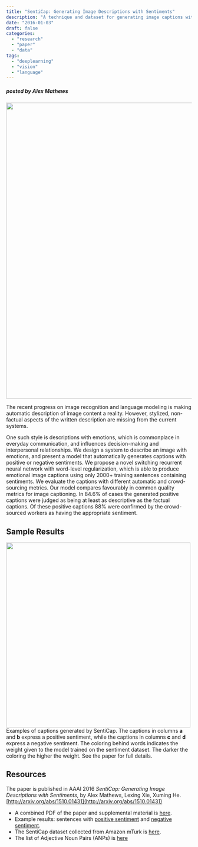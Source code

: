 ```yaml
---
title: "SentiCap: Generating Image Descriptions with Sentiments"
description: "A technique and dataset for generating image captions with strong positive or negative sentiment."
date: "2016-01-03"
draft: false
categories:
  - "research"
  - "paper"
  - "data"
tags:
  - "deeplearning"
  - "vision"
  - "language"
---
```


##### posted by _Alex Mathews_ <br />

<img src="/img/senticap/intro_example2.png" width="800"><br>

The recent progress on image recognition and language modeling is making automatic description of image content a reality. However, stylized, non-factual aspects of the written description are missing from the current systems. 

<!--more-->

One such style is descriptions with emotions, which is commonplace in everyday communication, and influences decision-making and interpersonal relationships. We design a system to describe an image with emotions, and present a model that automatically generates captions with positive or negative sentiments. We propose a novel switching recurrent neural network with word-level regularization, which is able to produce emotional image captions using only 2000+ training sentences containing sentiments. We evaluate the captions with different automatic and crowd-sourcing metrics. Our model compares favourably in common quality metrics for image captioning. In 84.6% of cases the generated positive captions were judged as being at least as descriptive as the factual captions. Of these positive captions 88% were confirmed by the crowd-sourced workers as having the appropriate sentiment.

Sample Results
--------------------

<img src="/img/senticap/3x4.jpg" width="500"><br>
Examples of captions generated by SentiCap. The captions in columns <b>a</b> and <b>b</b> express a positive sentiment, while the captions in columns <b>c</b> and <b>d</b> express a negative sentiment. The coloring behind words indicates the weight given to the model trained on the sentiment dataset. The darker the coloring the higher the weight. See the paper for full details.


Resources
--------------------

The paper is published in AAAI 2016
_SentiCap: Generating Image Descriptions with Sentiments_, by Alex Mathews, Lexing Xie, Xuming He. [http://arxiv.org/abs/1510.01431](http://arxiv.org/abs/1510.01431)

<!-- Supplemental can be found here: <a href="http://users.cecs.anu.edu.au/~u4534172/papers/senticap_suppliment.pdf">pdf</a><br>
-->

* A combined PDF of the paper and supplemental material is [here](https://arxiv.org/pdf/1510.01431.pdf).
* Example results: sentences with [positive sentiment](http://users.cecs.anu.edu.au/~u4534172/senticap_results_pos.html) and [negative sentiment](http://users.cecs.anu.edu.au/~u4534172/senticap_results_neg.html). 
* The SentiCap dataset collected from Amazon mTurk is [here](http://users.cecs.anu.edu.au/~u4534172/data/Senticap/senticap_dataset.zip). 
* The list of Adjective Noun Pairs (ANPs) is <a href="http://users.cecs.anu.edu.au/~u4534172/data/Senticap/anp_list.txt">here</a>
